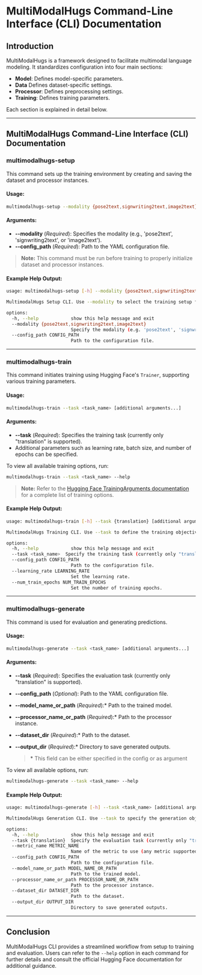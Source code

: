 # MultiModalHugs Command-Line Interface (CLI) Documentation

## Introduction

MultiModalHugs is a framework designed to facilitate multimodal language modeling. It standardizes configuration into four main sections:

- **Model**: Defines model-specific parameters.
- **Data** Defines dataset-specific settings.
- **Processor**: Defines preprocessing settings.
- **Training**: Defines training parameters.

Each section is explained in detail below.

---

## MultiModalHugs Command-Line Interface (CLI) Documentation

### multimodalhugs-setup

This command sets up the training environment by creating and saving the dataset and processor instances.

#### Usage:

```bash
multimodalhugs-setup --modality {pose2text,signwriting2text,image2text} --config_path CONFIG_PATH
```

#### Arguments:

- **--modality** (*Required*): Specifies the modality (e.g., 'pose2text', 'signwriting2text', or 'image2text').
- **--config_path** (*Required*): Path to the YAML configuration file.

> **Note:** This command must be run before training to properly initialize dataset and processor instances.

#### Example Help Output:

```bash
usage: multimodalhugs-setup [-h] --modality {pose2text,signwriting2text,image2text} --config_path CONFIG_PATH

MultimodalHugs Setup CLI. Use --modality to select the training setup for a given modality.

options:
  -h, --help            show this help message and exit
  --modality {pose2text,signwriting2text,image2text}
                        Specify the modality (e.g. 'pose2text', 'signwriting2text', or 'image2text').
  --config_path CONFIG_PATH
                        Path to the configuration file.
```

---

### multimodalhugs-train

This command initiates training using Hugging Face's `Trainer`, supporting various training parameters.

#### Usage:

```bash
multimodalhugs-train --task <task_name> [additional arguments...]
```

#### Arguments:

- **--task** (*Required*): Specifies the training task (currently only "translation" is supported).
- Additional parameters such as learning rate, batch size, and number of epochs can be specified.

To view all available training options, run:

```bash
multimodalhugs-train --task <task_name> --help
```

> **Note:** Refer to the [Hugging Face TrainingArguments documentation](https://huggingface.co/docs/transformers/v4.49.0/en/main_classes/trainer#transformers.TrainingArguments) for a complete list of training options.


#### Example Help Output:

```bash
usage: multimodalhugs-train [-h] --task {translation} [additional arguments...]

MultimodalHugs Training CLI. Use --task to define the training objective.

options:
  -h, --help            show this help message and exit
  --task <task_name>  Specify the training task (currently only "translation" is supported).
  --config_path CONFIG_PATH
                        Path to the configuration file.
  --learning_rate LEARNING_RATE
                        Set the learning rate.
  --num_train_epochs NUM_TRAIN_EPOCHS
                        Set the number of training epochs.
```

---

### multimodalhugs-generate

This command is used for evaluation and generating predictions.

#### Usage:

```bash
multimodalhugs-generate --task <task_name> [additional arguments...]
```

#### Arguments:

- **--task** (*Required*): Specifies the evaluation task (currently only "translation" is supported).
- **--config_path** (*Optional*): Path to the YAML configuration file.
- **--model_name_or_path** (*Required*):\* Path to the trained model. 
- **--processor_name_or_path** (*Required*):\* Path to the processor instance.
- **--dataset_dir** (*Required*):\* Path to the dataset.
- **--output_dir** (*Required*):\* Directory to save generated outputs.
  
  > **\*** This field can be either specified in the config or as argument

To view all available options, run:

```bash
multimodalhugs-generate --task <task_name> --help
```

#### Example Help Output:

```bash
usage: multimodalhugs-generate [-h] --task <task_name> [additional arguments...]

MultimodalHugs Generation CLI. Use --task to specify the generation objective.

options:
  -h, --help            show this help message and exit
  --task {translation}  Specify the evaluation task (currently only "translation" is supported).
  --metric_name METRIC_NAME
                        Name of the metric to use (any metric supported by evaluate.load())
  --config_path CONFIG_PATH
                        Path to the configuration file.
  --model_name_or_path MODEL_NAME_OR_PATH
                        Path to the trained model.
  --processor_name_or_path PROCESSOR_NAME_OR_PATH
                        Path to the processor instance.
  --dataset_dir DATASET_DIR
                        Path to the dataset.
  --output_dir OUTPUT_DIR
                        Directory to save generated outputs.
```

---

## Conclusion

MultiModalHugs CLI provides a streamlined workflow from setup to training and evaluation. Users can refer to the `--help` option in each command for further details and consult the official Hugging Face documentation for additional guidance.
